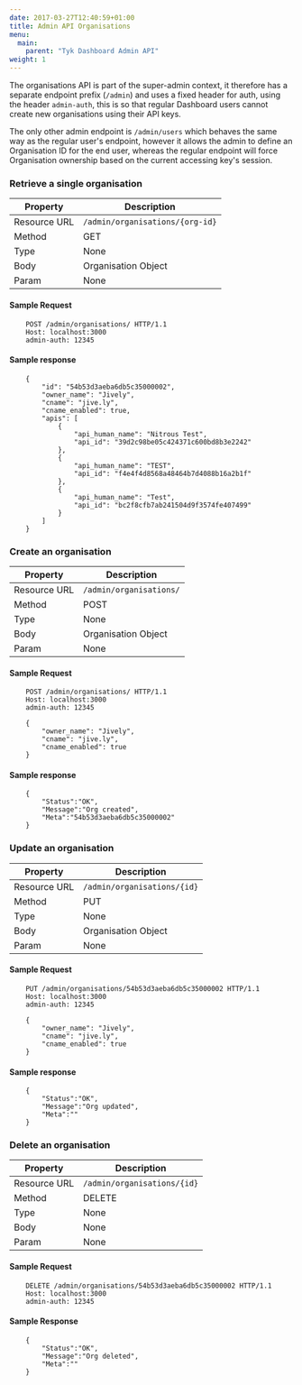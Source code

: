 ```yaml
---
date: 2017-03-27T12:40:59+01:00
title: Admin API Organisations
menu:
  main:
    parent: "Tyk Dashboard Admin API"
weight: 1 
---
```


The organisations API is part of the super-admin context, it therefore has a separate endpoint prefix (`/admin`) and uses a fixed header for auth, using the header `admin-auth`, this is so that regular Dashboard users cannot create new organisations using their API keys.

The only other admin endpoint is `/admin/users` which behaves the same way as the regular user's endpoint, however it allows the admin to define an Organisation ID for the end user, whereas the regular endpoint will force Organisation ownership based on the current accessing key's session.

### Retrieve a single organisation

| **Property** | **Description**                 |
| ------------ | ------------------------------- |
| Resource URL | `/admin/organisations/{org-id}` |
| Method       | GET                             |
| Type         | None                            |
| Body         | Organisation Object             |
| Param        | None                            |

#### Sample Request

```
    POST /admin/organisations/ HTTP/1.1
    Host: localhost:3000
    admin-auth: 12345
```

#### Sample response

```
    {
        "id": "54b53d3aeba6db5c35000002",
        "owner_name": "Jively",
        "cname": "jive.ly",
        "cname_enabled": true,
        "apis": [
            {
                "api_human_name": "Nitrous Test",
                "api_id": "39d2c98be05c424371c600bd8b3e2242"
            },
            {
                "api_human_name": "TEST",
                "api_id": "f4e4f4d8568a48464b7d4088b16a2b1f"
            },
            {
                "api_human_name": "Test",
                "api_id": "bc2f8cfb7ab241504d9f3574fe407499"
            }
        ]
    }
```

### Create an organisation

| **Property** | **Description**         |
| ------------ | ----------------------- |
| Resource URL | `/admin/organisations/` |
| Method       | POST                    |
| Type         | None                    |
| Body         | Organisation Object     |
| Param        | None                    |

#### Sample Request

```
    POST /admin/organisations/ HTTP/1.1
    Host: localhost:3000
    admin-auth: 12345
    
    {
        "owner_name": "Jively",
        "cname": "jive.ly",
        "cname_enabled": true
    }
```

#### Sample response

```
    {
        "Status":"OK",
        "Message":"Org created",
        "Meta":"54b53d3aeba6db5c35000002"
    }
```

### Update an organisation

| **Property** | **Description**             |
| ------------ | --------------------------- |
| Resource URL | `/admin/organisations/{id}` |
| Method       | PUT                         |
| Type         | None                        |
| Body         | Organisation Object         |
| Param        | None                        |

#### Sample Request

```
    PUT /admin/organisations/54b53d3aeba6db5c35000002 HTTP/1.1
    Host: localhost:3000
    admin-auth: 12345
    
    {
        "owner_name": "Jively",
        "cname": "jive.ly",
        "cname_enabled": true
    }
```

#### Sample response

```
    {
        "Status":"OK",
        "Message":"Org updated",
        "Meta":""
    }
```

### Delete an organisation

| **Property** | **Description**             |
| ------------ | --------------------------- |
| Resource URL | `/admin/organisations/{id}` |
| Method       | DELETE                      |
| Type         | None                        |
| Body         | None                        |
| Param        | None                        |

#### Sample Request

```
    DELETE /admin/organisations/54b53d3aeba6db5c35000002 HTTP/1.1
    Host: localhost:3000
    admin-auth: 12345
```

#### Sample Response

```
    {
        "Status":"OK",
        "Message":"Org deleted",
        "Meta":""
    }
```